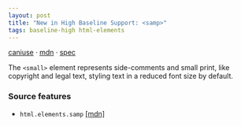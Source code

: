 ```yaml
---
layout: post
title: "New in High Baseline Support: <samp>"
tags: baseline-high html-elements
---
```


[caniuse](https://caniuse.com/?search=samp) · [mdn](https://developer.mozilla.org/en-US/search?q=<samp>) · [spec](https://html.spec.whatwg.org/multipage/text-level-semantics.html#the-samp-element)

The `<small>` element represents side-comments and small print, like copyright and legal text, styling text in a reduced font size by default.

### Source features

- ``html.elements.samp`` [[mdn]](https://developer.mozilla.org/en-US/search?q=html.elements.samp)
